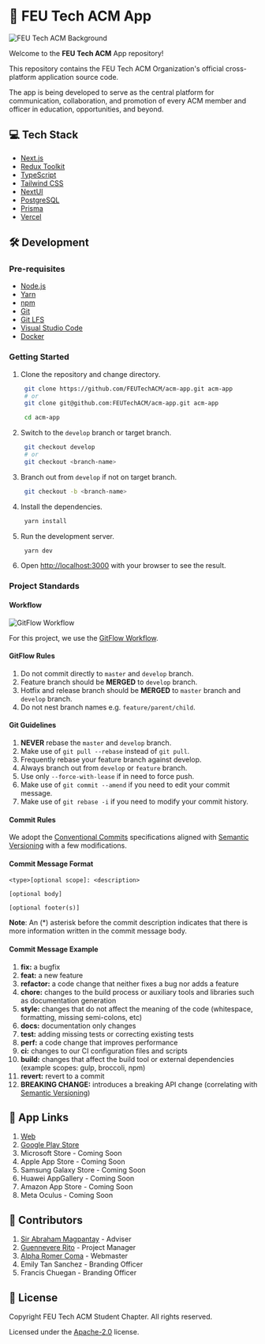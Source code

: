 # 🚀 FEU Tech ACM App

![FEU Tech ACM Background](/public/2023/media/img/dp_cover/cover.png)

Welcome to the **FEU Tech ACM** App repository!

This repository contains the FEU Tech ACM Organization's official cross-platform application source code.

The app is being developed to serve as the central platform for communication, collaboration, and promotion of every ACM member and officer in education, opportunities, and beyond.

## 💻 Tech Stack

- [Next.js](https://nextjs.org/)
- [Redux Toolkit](https://redux-toolkit.js.org/)
- [TypeScript](https://www.typescriptlang.org/)
- [Tailwind CSS](https://tailwindcss.com/)
- [NextUI](https://nextui.org/)
- [PostgreSQL](https://www.postgresql.org/)
- [Prisma](https://www.prisma.io/)
- [Vercel](https://vercel.com/)

## 🛠️ Development

### Pre-requisites

- [Node.js](https://nodejs.org/en/)
- [Yarn](https://yarnpkg.com/)
- [npm](https://www.npmjs.com/)
- [Git](https://git-scm.com/)
- [Git LFS](https://git-lfs.github.com/)
- [Visual Studio Code](https://code.visualstudio.com/)
- [Docker](https://www.docker.com/)

### Getting Started

1. Clone the repository and change directory.

   ```bash
    git clone https://github.com/FEUTechACM/acm-app.git acm-app
    # or
    git clone git@github.com:FEUTechACM/acm-app.git acm-app

    cd acm-app
   ```

2. Switch to the `develop` branch or target branch.

   ```bash
    git checkout develop
    # or
    git checkout <branch-name>
   ```

3. Branch out from `develop` if not on target branch.

   ```bash
    git checkout -b <branch-name>
   ```

4. Install the dependencies.

   ```bash
    yarn install
   ```

5. Run the development server.

   ```bash
    yarn dev
   ```

6. Open [http://localhost:3000](http://localhost:3000) with your browser to see the result.

### Project Standards

#### Workflow

![GitFlow Workflow](https://iamchuka.com/content/images/2018/05/gitflowimage.png)

For this project, we use the [GitFlow Workflow](https://www.atlassian.com/git/tutorials/comparing-workflows/gitflow-workflow).

#### GitFlow Rules

1. Do not commit directly to `master` and `develop` branch.
2. Feature branch should be **MERGED** to `develop` branch.
3. Hotfix and release branch should be **MERGED** to `master` branch and `develop` branch.
4. Do not nest branch names e.g. `feature/parent/child`.

#### Git Guidelines

1. **NEVER** rebase the `master` and `develop` branch.
2. Make use of `git pull --rebase` instead of `git pull`.
3. Frequently rebase your feature branch against develop.
4. Always branch out from `develop` or `feature` branch.
5. Use only `--force-with-lease` if in need to force push.
6. Make use of `git commit --amend` if you need to edit your commit message.
7. Make use of `git rebase -i` if you need to modify your commit history.

#### Commit Rules

We adopt the [Conventional Commits](https://www.conventionalcommits.org/en/v1.0.0/) specifications aligned with [Semantic Versioning](https://semver.org/) with a few modifications.

#### Commit Message Format

```text
<type>[optional scope]: <description>

[optional body]

[optional footer(s)]
```

**Note**: An (\*) asterisk before the commit description indicates that there is more information written in the commit message body.

#### Commit Message Example

1. **fix:** a bugfix
2. **feat:** a new feature
3. **refactor:** a code change that neither fixes a bug nor adds a feature
4. **chore:** changes to the build process or auxiliary tools and libraries such as documentation generation
5. **style:** changes that do not affect the meaning of the code (whitespace, formatting, missing semi-colons, etc)
6. **docs:** documentation only changes
7. **test:** adding missing tests or correcting existing tests
8. **perf:** a code change that improves performance
9. **ci:** changes to our CI configuration files and scripts
10. **build:** changes that affect the build tool or external dependencies (example scopes: gulp, broccoli, npm)
11. **revert:** revert to a commit
12. **BREAKING CHANGE:** introduces a breaking API change (correlating with [Semantic Versioning](https://semver.org/))

## 🔗 App Links

1. [Web](https://acmx.vercel.app/)
2. [Google Play Store](https://play.google.com/store/apps/details?id=app.vercel.acmx.twa)
3. Microsoft Store - Coming Soon
4. Apple App Store - Coming Soon
5. Samsung Galaxy Store - Coming Soon
6. Huawei AppGallery - Coming Soon
7. Amazon App Store - Coming Soon
8. Meta Oculus - Coming Soon

## 👥 Contributors

1. [Sir Abraham Magpantay](https://www.linkedin.com/in/aber-magpantay/) - Adviser
2. [Guennevere Rito](https://www.linkedin.com/in/guennevere-rito-990256255/) - Project Manager
3. [Alpha Romer Coma](https://www.linkedin.com/in/alpha-coma/) - Webmaster
4. Emily Tan Sanchez - Branding Officer
5. Francis Chuegan - Branding Officer

## 📄 License

Copyright FEU Tech ACM Student Chapter. All rights reserved.

Licensed under the [Apache-2.0](./LICENSE) license.
